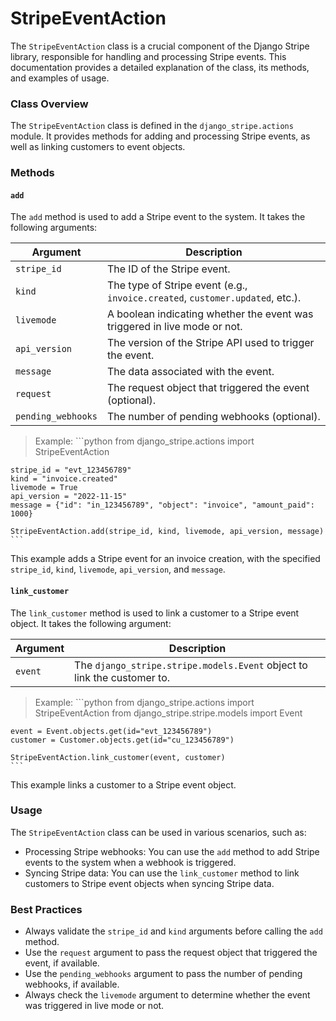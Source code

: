 

StripeEventAction
================

The `StripeEventAction` class is a crucial component of the Django Stripe library, responsible for handling and processing Stripe events. This documentation provides a detailed explanation of the class, its methods, and examples of usage.

### Class Overview

The `StripeEventAction` class is defined in the `django_stripe.actions` module. It provides methods for adding and processing Stripe events, as well as linking customers to event objects.

### Methods

#### `add`

The `add` method is used to add a Stripe event to the system. It takes the following arguments:

| Argument        | Description                                                                         |
|-----------------|-------------------------------------------------------------------------------------|
| `stripe_id`     | The ID of the Stripe event.                                                        |
| `kind`          | The type of Stripe event (e.g., `invoice.created`, `customer.updated`, etc.).     |
| `livemode`      | A boolean indicating whether the event was triggered in live mode or not.          |
| `api_version`   | The version of the Stripe API used to trigger the event.                          |
| `message`       | The data associated with the event.                                               |
| `request`       | The request object that triggered the event (optional).                           |
| `pending_webhooks` | The number of pending webhooks (optional).                                    |

> Example:
    ```python
    from django_stripe.actions import StripeEventAction

    stripe_id = "evt_123456789"
    kind = "invoice.created"
    livemode = True
    api_version = "2022-11-15"
    message = {"id": "in_123456789", "object": "invoice", "amount_paid": 1000}

    StripeEventAction.add(stripe_id, kind, livemode, api_version, message)
    ```

This example adds a Stripe event for an invoice creation, with the specified `stripe_id`, `kind`, `livemode`, `api_version`, and `message`.

#### `link_customer`

The `link_customer` method is used to link a customer to a Stripe event object. It takes the following argument:

| Argument        | Description                                                                         |
|-----------------|-------------------------------------------------------------------------------------|
| `event`         | The `django_stripe.stripe.models.Event` object to link the customer to.              |

> Example:
    ```python
    from django_stripe.actions import StripeEventAction
    from django_stripe.stripe.models import Event

    event = Event.objects.get(id="evt_123456789")
    customer = Customer.objects.get(id="cu_123456789")

    StripeEventAction.link_customer(event, customer)
    ```

This example links a customer to a Stripe event object.

### Usage

The `StripeEventAction` class can be used in various scenarios, such as:

* Processing Stripe webhooks: You can use the `add` method to add Stripe events to the system when a webhook is triggered.
* Syncing Stripe data: You can use the `link_customer` method to link customers to Stripe event objects when syncing Stripe data.

### Best Practices

* Always validate the `stripe_id` and `kind` arguments before calling the `add` method.
* Use the `request` argument to pass the request object that triggered the event, if available.
* Use the `pending_webhooks` argument to pass the number of pending webhooks, if available.
* Always check the `livemode` argument to determine whether the event was triggered in live mode or not.
